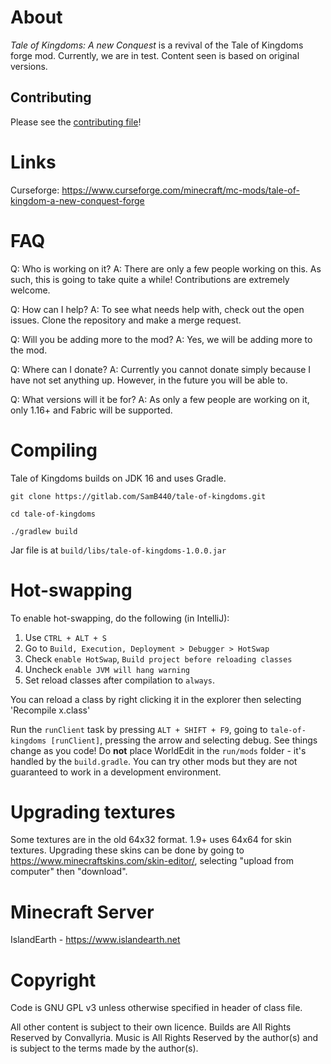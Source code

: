About
=====
*Tale of Kingdoms: A new Conquest* is a revival of the Tale of Kingdoms forge mod. 
Currently, we are in test. Content seen is based on original versions.

## Contributing
Please see the [contributing file](CONTRIBUTING.md)!

Links
=====
Curseforge: https://www.curseforge.com/minecraft/mc-mods/tale-of-kingdom-a-new-conquest-forge

FAQ
=====
Q: Who is working on it? 
A: There are only a few people working on this. As such, this is going to take quite a while! Contributions are extremely welcome.

Q: How can I help? 
A: To see what needs help with, check out the open issues. Clone the repository and make a merge request.

Q: Will you be adding more to the mod? 
A: Yes, we will be adding more to the mod.

Q: Where can I donate? 
A: Currently you cannot donate simply because I have not set anything up. However, in the future you will be able to.

Q: What versions will it be for? 
A: As only a few people are working on it, only 1.16+ and Fabric will be supported.

Compiling
=======
Tale of Kingdoms builds on JDK 16 and uses Gradle.

`git clone https://gitlab.com/SamB440/tale-of-kingdoms.git`

`cd tale-of-kingdoms`

`./gradlew build`

Jar file is at `build/libs/tale-of-kingdoms-1.0.0.jar`

Hot-swapping
=======
To enable hot-swapping, do the following (in IntelliJ):
1. Use `CTRL + ALT + S`
2. Go to `Build, Execution, Deployment > Debugger > HotSwap`
3. Check `enable HotSwap`, `Build project before reloading classes`
4. Uncheck `enable JVM will hang warning`
5. Set reload classes after compilation to `always`.

You can reload a class by right clicking it in the explorer then selecting 'Recompile x.class'

Run the `runClient` task by pressing `ALT + SHIFT + F9`, going to `tale-of-kingdoms [runClient]`, pressing the arrow and selecting debug. 
See things change as you code! Do **not** place WorldEdit in the `run/mods` folder - it's handled 
by the `build.gradle`. You can try other mods but they are not guaranteed to work in a development environment.

Upgrading textures
=====
Some textures are in the old 64x32 format. 1.9+ uses 64x64 for skin textures.
Upgrading these skins can be done by going to https://www.minecraftskins.com/skin-editor/,
selecting "upload from computer" then "download".

Minecraft Server
=======
IslandEarth - https://www.islandearth.net

Copyright
=====
Code is GNU GPL v3 unless otherwise specified in header of class file.

All other content is subject to their own licence. Builds are All Rights Reserved by Convallyria. Music is All Rights Reserved by the author(s) and is subject to the terms made by the author(s).
